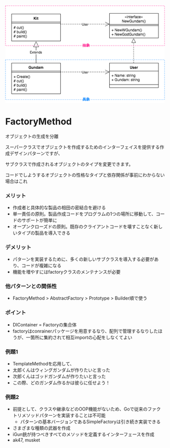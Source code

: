 ![](factory_method.png)
# FactoryMethod
オブジェクトの生成を分離

スーパークラスでオブジェクトを作成するためのインターフェイスを提供する作成デザインパターンですが、

サブクラスで作成されるオブジェクトのタイプを変更できます。

コードでしようするオブジェクトの性格なタイプと依存関係が事前にわからない場合はこれ

### メリット
- 作成者と具体的な製品の相田の密結合を避ける
- 単一責任の原則。製品作成コードをプログラムの1つの場所に移動して、コードのサポートが簡単に
- オープンクローズドの原則。既存のクライアントコードを壊すことなく新しいタイプの製品を導入できる
  
### デメリット
- パターンを実装するために、多くの新しいサブクラスを導入する必要があり、コードが複雑になる
- 機能を増やすにはfactoryクラスのメンテナンスが必要

### 他パターンとの関係性
- FactoryMethod > AbstractFactory > Prototype > Builder順で使う

### ポイント
- DIContainer = Factoryの集合体
- factoryはconrainerパッケージを用意するなり、配列で管理するなりしたほうが、一箇所に集約されて相互importの心配をしなくてよい

### 例題1
- TemplateMethodを応用して、
- 太郎くんはウィングガンダムが作りたいと言った
- 次郎くんはゴッドガンダムが作りたいと言った
- この際、どのガンダム作るかは彼らに任せよう！

### 例題2
- 前提として、クラスや継承などのOOP機能がないため、Goで従来のファクトリメソッドパターンを実装することは不可能
    - パターンの基本バージョンであるSimpleFactoryは引き続き実装できる
- さまざまな種類の武器を作成
- iGun銃が持つべきすべてのメソッドを定義するインターフェースを作成
- ak47, musket

